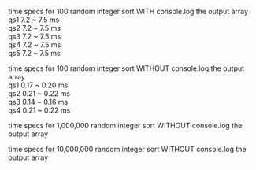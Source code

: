 time specs for 100 random integer sort WITH console.log the output array
\
qs1 7.2 ~ 7.5 ms
\
qs2 7.2 ~ 7.5 ms
\
qs3 7.2 ~ 7.5 ms
\
qs4 7.2 ~ 7.5 ms
\
qs5 7.2 ~ 7.5 ms


time specs for 100 random integer sort WITHOUT console.log the output array
\
qs1 0.17 ~ 0.20 ms
\
qs2 0.21 ~ 0.22 ms
\
qs3 0.14 ~ 0.16 ms
\
qs4 0.21 ~ 0.22 ms



time specs for 1,000,000 random integer sort WITHOUT console.log the output array

time specs for 10,000,000 random integer sort WITHOUT console.log the output array
